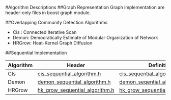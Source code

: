 #Algorithm Descriptions
##Graph Representation
Graph implementation are header-only files in boost graph module.

##Overlapping Community Detection Algorithms
- Cis : Connected Iterative Scan
- Demon: Democratically Estimate of Modular Organization of Network
- HRGrow: Heat-Kernel Graph Diffusion

##Sequential Implementation

Algorithm | Header | Definition
--- | --- | ---
CIs | [cis_sequential_algorithm.h](sequential/cis_sequential_algorithm.h) | [cis_sequential_algorithm.cpp](sequential/cis_sequential_algorithm.cpp)
Demon | [demon_sequential_algorithm.h](sequential/demon_sequential_algorithm.h) | [demon_seqential_algorithm.cpp](sequential/demon_seqential_algorithm.cpp)
HRGrow | [hk_grow_sequential_algorithm.h](sequential/hk_grow_sequential_algorithm.h) | [hk_grow_sequential_algorithm.cpp](sequential/hk_grow_sequential_algorithm.cpp)

